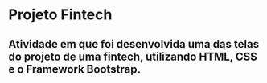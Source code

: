 # Projeto Fintech
## Atividade em que foi desenvolvida uma das telas do projeto de uma fintech, utilizando HTML, CSS e o Framework Bootstrap.
